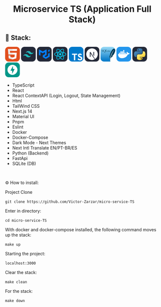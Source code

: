 <h1 align="center" id="header">
 Microservice TS (Application Full Stack)
</h1>

<h2 id="stack">
🤖 Stack:
</h2>
<p>
<img src="https://github.com/tandpfun/skill-icons/blob/main/icons/HTML.svg" width="48" title="Html"> <img src="https://github.com/tandpfun/skill-icons/blob/main/icons/TailwindCSS-Dark.svg" width="48" title="TailWindCss"> <img src="https://github.com/tandpfun/skill-icons/blob/main/icons/MaterialUI-Dark.svg" width="48" title="MaterialUI">
<img src="https://github.com/tandpfun/skill-icons/blob/main/icons/React-Dark.svg" width="48" title="React.Js">  <img src="https://github.com/tandpfun/skill-icons/blob/main/icons/TypeScript.svg" width="48" title="TypeScript">
<img src="https://github.com/tandpfun/skill-icons/blob/main/icons/NextJS-Dark.svg" width="48" title="Next.Js">  <img src="https://github.com/tandpfun/skill-icons/blob/main/icons/SQLite.svg" width="48"  title="SQLite"> 
<img src="https://github.com/tandpfun/skill-icons/blob/main/icons/Docker.svg" width="48" title="Docker">  <img src="https://github.com/tandpfun/skill-icons/blob/main/icons/Python-Dark.svg" width="48" title="Python"> <img src="https://github.com/tandpfun/skill-icons/blob/main/icons/FastAPI.svg" width="48" title="FastAPI">
</p>

- TypeScript
- React
- React ContextAPI (Login, Logout, State Management)
- Html
- TailWind CSS
- Next.js 14
- Material UI
- Pnpm
- Eslint
- Docker
- Docker-Compose
- Dark Mode - Next Themes
- Next Intl Translate EN/PT-BR/ES
- Python (Backend)
- FastApi 
- SQLite (DB)
  
<br />

⚙️ How to install:

Project Clone

    git clone https://github.com/Victor-Zarzar/micro-service-TS
     
Enter in directory:

    cd micro-service-TS  

With docker and docker-compose installed, the following command moves up the stack:

    make up

Starting the project:

    localhost:3000

Clear the stack:

    make clean

For the stack:
   
    make down

